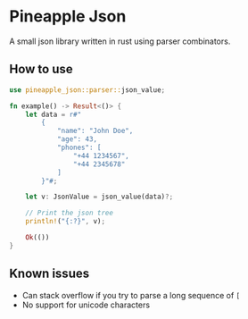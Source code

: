 # Pineapple Json

A small json library written in rust using parser combinators.

## How to use

```rust
use pineapple_json::parser::json_value;

fn example() -> Result<()> {
    let data = r#"
        {
            "name": "John Doe",
            "age": 43,
            "phones": [
                "+44 1234567",
                "+44 2345678"
            ]
        }"#;

    let v: JsonValue = json_value(data)?;

    // Print the json tree
    println!("{:?}", v);

    Ok(())
}
```

## Known issues

- Can stack overflow if you try to parse a long sequence of `[`
- No support for unicode characters
